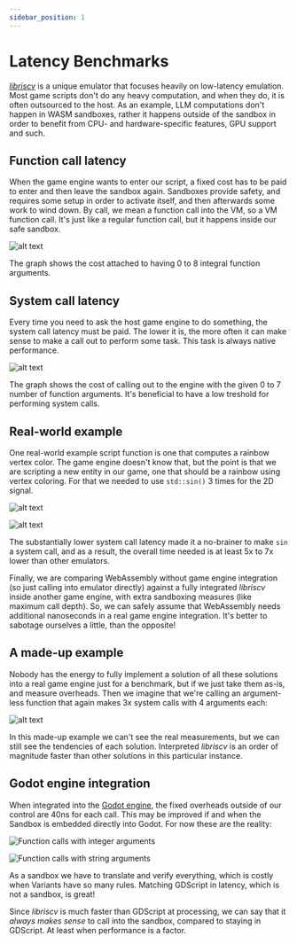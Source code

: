 ```yaml
---
sidebar_position: 1
---
```


# Latency Benchmarks

[_libriscv_](https://github.com/libriscv/libriscv) is a unique emulator that focuses heavily on low-latency emulation. Most game scripts don't do any heavy computation, and when they do, it is often outsourced to the host. As an example, LLM computations don't happen in WASM sandboxes, rather it happens outside of the sandbox in order to benefit from CPU- and hardware-specific features, GPU support and such.


## Function call latency

When the game engine wants to enter our script, a fixed cost has to be paid to enter and then leave the sandbox again. Sandboxes provide safety, and requires some setup in order to activate itself, and then afterwards some work to wind down. By call, we mean a function call into the VM, so a VM function call. It's just like a regular function call, but it happens inside our safe sandbox.

![alt text](/img/performance/Function_call_overhead_(lowest_seen).png)

The graph shows the cost attached to having 0 to 8 integral function arguments.


## System call latency

Every time you need to ask the host game engine to do something, the system call latency must be paid. The lower it is, the more often it can make sense to make a call out to perform some task. This task is always native performance.

![alt text](/img/performance/Single_system_call_overhead_(lowest_seen).png)

The graph shows the cost of calling out to the engine with the given 0 to 7 number of function arguments. It's beneficial to have a low treshold for performing system calls.


## Real-world example

One real-world example script function is one that computes a rainbow vertex color. The game engine doesn't know that, but the point is that we are scripting a new entity in our game, one that should be a rainbow using vertex coloring. For that we needed to use `std::sin()` 3 times for the 2D signal.

![alt text](/img/performance/Script_function_Rainbow_block_vertex_color_(3x_sinf).png)

![alt text](/img/performance/Compare_rainbow_color_calculation_(3x_sinf).png)

The substantially lower system call latency made it a no-brainer to make `sin` a system call, and as a result, the overall time needed is at least 5x to 7x lower than other emulators.

Finally, we are comparing WebAssembly without game engine integration (so just calling into emulator directly) against a fully integrated _libriscv_ inside another game engine, with extra sandboxing measures (like maximum call depth). So, we can safely assume that WebAssembly needs additional nanoseconds in a real game engine integration. It's better to sabotage ourselves a little, than the opposite!


## A made-up example

Nobody has the energy to fully implement a solution of all these solutions into a real game engine just for a benchmark, but if we just take them as-is, and measure overheads. Then we imagine that we're calling an argument-less function that again makes 3x system calls with 4 arguments each:

![alt text](/img/performance/Made-up_example.png)

In this made-up example we can't see the real measurements, but we can still see the tendencies of each solution. Interpreted _libriscv_ is an order of magnitude faster than other solutions in this particular instance.


## Godot engine integration

When integrated into the [Godot engine](https://godotengine.org/), the fixed overheads outside of our control are 40ns for each call. This may be improved if and when the Sandbox is embedded directly into Godot. For now these are the reality:

![Function calls with integer arguments](/img/performance/vmcall_integer_args.png)

![Function calls with string arguments](/img/performance/vmcall_string_args.png)

As a sandbox we have to translate and verify everything, which is costly when Variants have so many rules. Matching GDScript in latency, which is not a sandbox, is great!

Since _libriscv_ is much faster than GDScript at processing, we can say that it *always makes sense* to call into the sandbox, compared to staying in GDScript. At least when performance is a factor.
